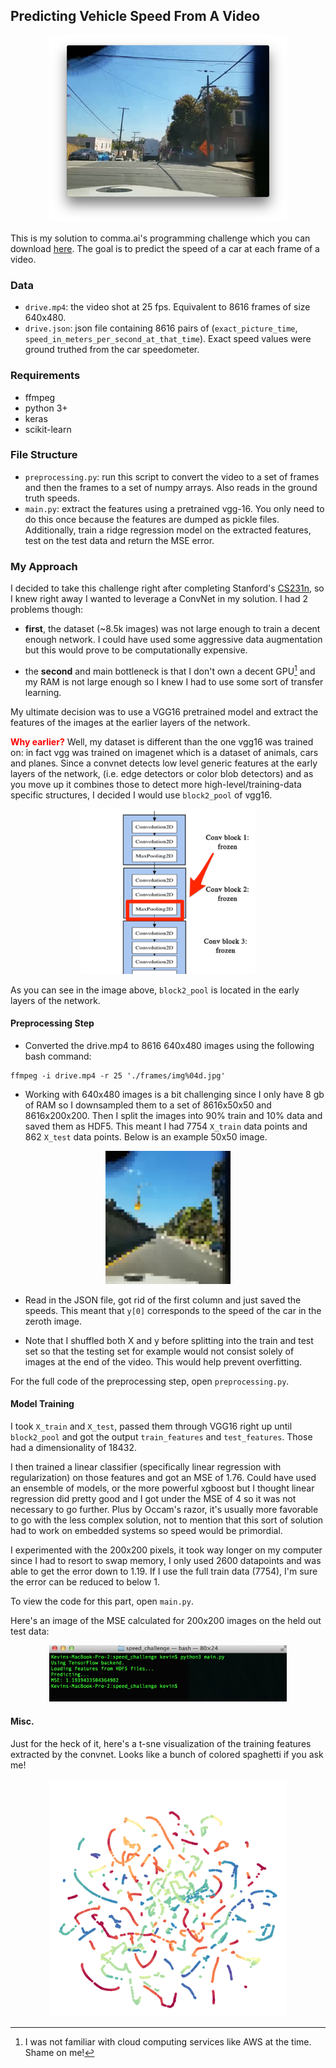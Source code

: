 ## Predicting Vehicle Speed From A Video

<p align="center">
 <img src=".\imgs\splash.png" width="380">
</p>

This is my solution to comma.ai's programming challenge which you can download [here](http://geohot.com/speed_challenge.tar.gz). The goal is to predict the speed of a car at each frame of a video.

### Data

- `drive.mp4`: the video shot at 25 fps. Equivalent to 8616 frames of size 640x480.
- `drive.json`: json file containing 8616 pairs of (`exact_picture_time`, `speed_in_meters_per_second_at_that_time`). Exact speed values were ground truthed from the car speedometer.

### Requirements

- ffmpeg
- python 3+
- keras
- scikit-learn

### File Structure

- `preprocessing.py`: run this script to convert the video to a set of frames and then the frames to a set of numpy arrays. Also reads in the ground truth speeds.
- `main.py`: extract the features using a pretrained vgg-16. You only need to do this once because the features are dumped as pickle files. Additionally, train a ridge regression model on the extracted features, test on the test data and return the MSE error.

### My Approach

I decided to take this challenge right after completing Stanford's [CS231n](http://cs231n.stanford.edu/), so I knew right away I wanted to leverage a ConvNet in my solution. I had 2 problems though:

- **first**, the dataset (~8.5k images) was not large enough to train a decent enough network. I could have used some aggressive data augmentation but this would prove to be computationally expensive.

- the **second** and main bottleneck is that I don't own a decent GPU[^1] and my RAM is not large enough so I knew I had to use some sort of transfer learning.

My ultimate decision was to use a VGG16 pretrained model and extract the features of the images at the earlier layers of the network.

<span style="color:red">**Why earlier?**</span> Well, my dataset is different than the one vgg16 was trained on: in fact vgg was trained on imagenet which is a dataset of animals, cars and planes. Since a convnet detects low level generic features at the early layers of the network, (i.e. edge detectors or color blob detectors) and as you move up it combines those to detect more high-level/training-data specific structures, I decided I would use `block2_pool` of vgg16.

<p align="center">
 <img src=".\imgs\vgg16.png" width="280">
</p>

As you can see in the image above, `block2_pool` is located in the early layers of the network.


#### Preprocessing Step

- Converted the drive.mp4 to 8616 640x480 images using the following bash command:

```
ffmpeg -i drive.mp4 -r 25 './frames/img%04d.jpg'
```

- Working with 640x480 images is a bit challenging since I only have 8 gb of RAM so I downsampled them to a set of 8616x50x50 and 8616x200x200. Then I split the images into 90% train and 10% data and saved them as HDF5. This meant I had 7754 `X_train` data points and 862 `X_test` data points. Below is an example 50x50 image.

<p align="center">
 <img src=".\imgs\50x50.png" width="200">
</p>

- Read in the JSON file, got rid of the first column and just saved the speeds. This meant that `y[0]` corresponds to the speed of the car in the zeroth image.

- Note that I shuffled both X and y before splitting into the train and test set so that the testing set for example would not consist solely of images at the end of the video. This would help prevent overfitting.

For the full code of the preprocessing step, open `preprocessing.py`.

#### Model Training

I took `X_train` and `X_test`, passed them through VGG16 right up until `block2_pool` and got the output `train_features` and `test_features`. Those had a dimensionality of 18432.

I then trained a linear classifier (specifically linear regression with regularization) on those features and got an MSE of 1.76. Could have used an ensemble of models, or the more powerful xgboost but I thought linear regression did pretty good and I got under the MSE of 4 so it was not necessary to go further. Plus by Occam's razor, it's usually more favorable to go with the less complex solution, not to mention that this sort of solution had to work on embedded systems so speed would be primordial.

I experimented with the 200x200 pixels, it took way longer on my computer since I had to resort to swap memory, I only used 2600 datapoints and was able to get the error down to 1.19. If I use the full train data (7754), I'm sure the error can be reduced to below 1.

To view the code for this part, open `main.py`.

Here's an image of the MSE calculated for 200x200 images on the held out test data:

<p align="center">
 <img src=".\imgs\mse.png" width="380">
</p>

#### Misc.

Just for the heck of it, here's a t-sne visualization of the training features extracted by the convnet. Looks like a bunch of colored spaghetti if you ask me!

<p align="center">
 <img src=".\imgs\tsne.png" width="380">
</p>

[^1]: I was not familiar with cloud computing services like AWS at the time. Shame on me!
